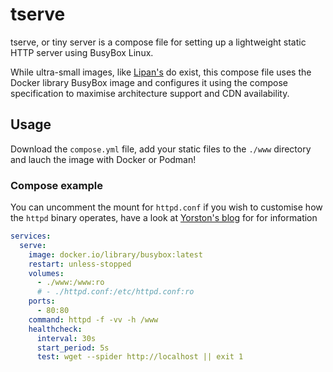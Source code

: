 # tserve

tserve, or tiny server is a compose file for setting up a lightweight static HTTP server using BusyBox Linux.

While ultra-small images, like [Lipan's](https://lipanski.com/posts/smallest-docker-image-static-website) do exist, this compose file uses the Docker library BusyBox image and configures it using the compose specification to maximise architecture support and CDN availability.

## Usage
Download the `compose.yml` file, add your static files to the `./www` directory and lauch the image with Docker or Podman!

### Compose example

You can uncomment the mount for `httpd.conf` if you wish to customise how the `httpd` binary operates, have a look at [Yorston's blog](https://frippery.org/busybox/httpd.html) for for information

```yml
services:
  serve:
    image: docker.io/library/busybox:latest
    restart: unless-stopped
    volumes:
      - ./www:/www:ro
      # - ./httpd.conf:/etc/httpd.conf:ro
    ports:
      - 80:80
    command: httpd -f -vv -h /www
    healthcheck:
      interval: 30s
      start_period: 5s
      test: wget --spider http://localhost || exit 1
```
